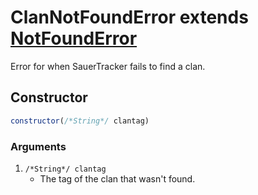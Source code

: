 # ClanNotFoundError extends [NotFoundError](notfounderror.md)
Error for when SauerTracker fails to find a clan.

## Constructor
```js
constructor(/*String*/ clantag)
```
### Arguments
1. `/*String*/ clantag`
	* The tag of the clan that wasn't found.

